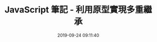 ---
title: JavaScript 筆記 - 利用原型實現多重繼承
date: 2019-09-24 09:11:40
tags: 
  - JavaScript
categories: 前端
---